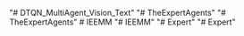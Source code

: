 "# DTQN_MultiAgent_Vision_Text" 
"# TheExpertAgents" 
"# TheExpertAgents" 
#   I E E M M  
 "# IEEMM" 
"# Expert" 
"# Expert" 
